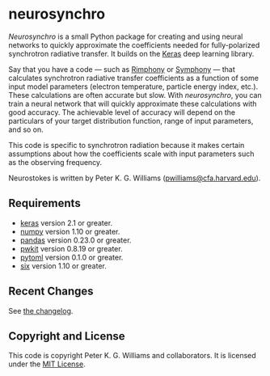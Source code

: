 # neurosynchro

*Neurosynchro* is a small Python package for creating and using neural networks
to quickly approximate the coefficients needed for fully-polarized synchrotron
radiative transfer. It builds on the [Keras](https://keras.io/) deep learning
library.

Say that you have a code — such as
[Rimphony](https://github.com/pkgw/rimphony/) or
[Symphony](https://github.com/AFD-Illinois/symphony) — that calculates
synchrotron radiative transfer coefficients as a function of some input model
parameters (electron temperature, particle energy index, etc.). These
calculations are often accurate but slow. With *neurosynchro*, you can train a
neural network that will quickly approximate these calculations with good
accuracy. The achievable level of accuracy will depend on the particulars of
your target distribution function, range of input parameters, and so on.

This code is specific to synchrotron radiation because it makes certain
assumptions about how the coefficients scale with input parameters such as the
observing frequency.

Neurostokes is written by Peter K. G. Williams (<pwilliams@cfa.harvard.edu>).

## Requirements

- [keras](https://keras.io/) version 2.1 or greater.
- [numpy](https://www.numpy.org/) version 1.10 or greater.
- [pandas](https://pandas.pydata.org/) version 0.23.0 or greater.
- [pwkit](https://github.com/pkgw/pwkit/) version 0.8.19 or greater.
- [pytoml](https://github.com/avakar/pytoml) version 0.1.0 or greater.
- [six](https://six.readthedocs.io/) version 1.10 or greater.

## Recent Changes

See [the changelog](CHANGELOG.md).

## Copyright and License

This code is copyright Peter K. G. Williams and collaborators. It is licensed
under the [MIT License](https://opensource.org/licenses/MIT).
